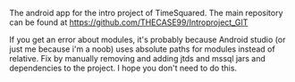 The android app for the intro project of TimeSquared. The main repository can be found at https://github.com/THECASE99/Introproject_GIT

If you get an error about modules, it's probably because Android studio (or just me because i'm a noob) uses absolute paths for modules instead of relative.
Fix by manually removing and adding jtds and mssql jars and dependencies to the project.
I hope you don't need to do this.
